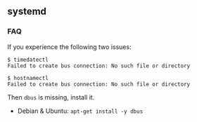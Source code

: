 ## systemd

### FAQ
If you experience the following two issues:
```
$ timedatectl
Failed to create bus connection: No such file or directory
```
```
$ hostnamectl 
Failed to create bus connection: No such file or directory
```
Then `dbus` is missing, install it.
* Debian & Ubuntu: `apt-get install -y dbus`
